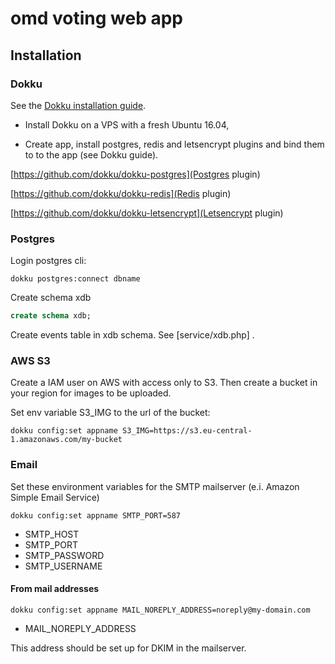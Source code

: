 # omd voting web app

## Installation

### Dokku

See the [Dokku installation guide](http://dokku.viewdocs.io/dokku/getting-started/installation).

* Install Dokku on a VPS with a fresh Ubuntu 16.04,

* Create app, install postgres, redis and letsencrypt plugins and bind them to to the app (see Dokku guide).

[https://github.com/dokku/dokku-postgres](Postgres plugin)

[https://github.com/dokku/dokku-redis](Redis plugin)

[https://github.com/dokku/dokku-letsencrypt](Letsencrypt plugin)

### Postgres

Login postgres cli:

```shell
dokku postgres:connect dbname
```

Create schema xdb
```sql
create schema xdb;
```
Create events table in xdb schema. See [service/xdb.php] .

### AWS S3
Create a IAM user on AWS with access only to S3. Then create a bucket in your region for images to be uploaded.

Set env variable S3_IMG to the url of the bucket:
```shell
dokku config:set appname S3_IMG=https://s3.eu-central-1.amazonaws.com/my-bucket
```

### Email

Set these environment variables for the SMTP mailserver (e.i. Amazon Simple Email Service)

```shell
dokku config:set appname SMTP_PORT=587
```

* SMTP_HOST
* SMTP_PORT
* SMTP_PASSWORD
* SMTP_USERNAME

#### From mail addresses

```shell
dokku config:set appname MAIL_NOREPLY_ADDRESS=noreply@my-domain.com
```

* MAIL_NOREPLY_ADDRESS

This address should be set up for DKIM in the mailserver.





